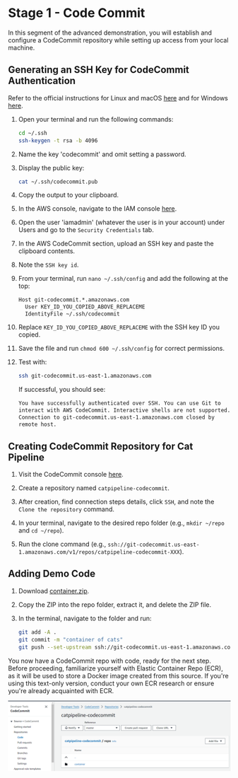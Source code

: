 # Stage 1 - Code Commit

In this segment of the advanced demonstration, you will establish and configure a CodeCommit repository while setting up access from your local machine.

## Generating an SSH Key for CodeCommit Authentication

Refer to the official instructions for Linux and macOS [here](https://docs.aws.amazon.com/codecommit/latest/userguide/setting-up-ssh-unixes.html) and for Windows [here](https://docs.aws.amazon.com/codecommit/latest/userguide/setting-up-ssh-windows.html).

1. Open your terminal and run the following commands:
    ```bash
    cd ~/.ssh
    ssh-keygen -t rsa -b 4096
    ```

2. Name the key 'codecommit' and omit setting a password.
3. Display the public key:
    ```bash
    cat ~/.ssh/codecommit.pub
    ```
4. Copy the output to your clipboard.

5. In the AWS console, navigate to the IAM console [here](https://us-east-1.console.aws.amazon.com/iamv2/home?region=us-east-1#/home).
6. Open the user 'iamadmin' (whatever the user is in your account) under Users and go to the `Security Credentials` tab.
7. In the AWS CodeCommit section, upload an SSH key and paste the clipboard contents.
8. Note the `SSH key id`.

9. From your terminal, run `nano ~/.ssh/config` and add the following at the top:
    ```
    Host git-codecommit.*.amazonaws.com
      User KEY_ID_YOU_COPIED_ABOVE_REPLACEME
      IdentityFile ~/.ssh/codecommit
    ```
10. Replace `KEY_ID_YOU_COPIED_ABOVE_REPLACEME` with the SSH key ID you copied.
11. Save the file and run `chmod 600 ~/.ssh/config` for correct permissions.

12. Test with:
    ```bash
    ssh git-codecommit.us-east-1.amazonaws.com
    ```
    If successful, you should see:
    ```
    You have successfully authenticated over SSH. You can use Git to interact with AWS CodeCommit. Interactive shells are not supported. Connection to git-codecommit.us-east-1.amazonaws.com closed by remote host.
    ```

## Creating CodeCommit Repository for Cat Pipeline

1. Visit the CodeCommit console [here](https://us-east-1.console.aws.amazon.com/codesuite/codecommit/repositories?region=us-east-1).
2. Create a repository named `catpipeline-codecommit`.
3. After creation, find connection steps details, click `SSH`, and note the `Clone the repository` command.

4. In your terminal, navigate to the desired repo folder (e.g., `mkdir ~/repo` and `cd ~/repo`).
5. Run the clone command (e.g., `ssh://git-codecommit.us-east-1.amazonaws.com/v1/repos/catpipeline-codecommit-XXX`).

## Adding Demo Code

1. Download [container.zip](https://github.com/acantril/learn-cantrill-io-labs/raw/master/aws-codepipeline-catpipeline/01_LABSETUP/container.zip).
2. Copy the ZIP into the repo folder, extract it, and delete the ZIP file.

3. In the terminal, navigate to the folder and run:
    ```bash
    git add -A .
    git commit -m "container of cats"
    git push --set-upstream ssh://git-codecommit.us-east-1.amazonaws.com/v1/repos/catpipeline-codecommit master

    ```

You now have a CodeCommit repo with code, ready for the next step. Before proceeding, familiarize yourself with Elastic Container Repo (ECR), as it will be used to store a Docker image created from this source. If you're using this text-only version, conduct your own ECR research or ensure you're already acquainted with ECR.

![Untitled](images/Untitled.png)
